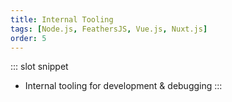 ```yaml
---
title: Internal Tooling
tags: [Node.js, FeathersJS, Vue.js, Nuxt.js]
order: 5
---
```


::: slot snippet
* Internal tooling for development & debugging
:::

